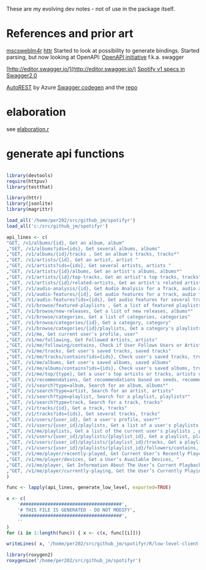 

These are my evolving dev notes - not of use in the package itself.

# References and prior art

[mscsweblm4r](https://github.com/philferriere/mscsweblm4r)
[httr](https://www.r-pkg.org/pkg/httr)
Started to look at possibility to generate bindings. Started parsing, but now looking at OpenAPI:
[OpenAPI initiative](https://www.openapis.org) f.k.a. swagger

[http://editor.swagger.io/](http://editor.swagger.io/)
[Spotify v1 specs in Swagger2.0](https://github.com/APIs-guru/openapi-directory/blob/master/APIs/spotify.com/v1/swagger.yaml)

[AutoREST](https://github.com/Azure/autorest) by Azure
[Swagger codegen](https://swagger.io/swagger-codegen/) and the [repo](https://github.com/swagger-api/swagger-codegen)

# elaboration

see [elaboration.r](../vignettes/elaboration.R)

# generate api functions

```r

library(devtools)
require(httpuv)
library(testthat)

library(httr)
library(jsonlite)
library(magrittr)

load_all('/home/per202/src/github_jm/spotifyr')
load_all('c:/src/github_jm/spotifyr')

api_lines <- c(
"GET, /v1/albums/{id}, Get an album, album"
,"GET, /v1/albums?ids={ids}, Get several albums, albums"
,"GET, /v1/albums/{id}/tracks , Get an album's tracks, tracks*"
,"GET, /v1/artists/{id}, Get an artist, artist "
,"GET, /v1/artists?ids={ids}, Get several artists, artists "
,"GET, /v1/artists/{id}/albums, Get an artist's albums, albums*"
,"GET, /v1/artists/{id}/top-tracks, Get an artist's top tracks, tracks"
,"GET, /v1/artists/{id}/related-artists, Get an artist's related artists, artists "
,"GET, /v1/audio-analysis/{id}, Get Audio Analysis for a Track, audio analysis object"
,"GET, /v1/audio-features/{id}, Get audio features for a track, audio features"
,"GET, /v1/audio-features?ids={ids}, Get audio features for several tracks, audio features"
,"GET, /v1/browse/featured-playlists , Get a list of featured playlists , playlists"
,"GET, /v1/browse/new-releases, Get a list of new releases, albums*"
,"GET, /v1/browse/categories, Get a list of categories, categories"
,"GET, /v1/browse/categories/{id}, Get a category, category"
,"GET, /v1/browse/categories/{id}/playlists, Get a category's playlists, playlists*"
,"GET, /v1/me, Get current user's profile, user"
,"GET, /v1/me/following, Get Followed Artists, artists"
,"GET, /v1/me/following/contains, Check if User Follows Users or Artists, true/false"
,"GET, /v1/me/tracks, Get user's saved tracks, saved tracks"
,"GET, /v1/me/tracks/contains?ids={ids}, Check user's saved tracks, true/false"
,"GET, /v1/me/albums, Get user's saved albums, saved albums"
,"GET, /v1/me/albums/contains?ids={ids}, Check user's saved albums, true/false"
,"GET, /v1/me/top/{type}, Get a user's top artists or tracks, artists or tracks"
,"GET, /v1/recommendations, Get recommendations based on seeds, recommendations object"
,"GET, /v1/search?type=album, Search for an album, albums*"
,"GET, /v1/search?type=artist, Search for an artist, artists"
,"GET, /v1/search?type=playlist, Search for a playlist, playlists*"
,"GET, /v1/search?type=track, Search for a track, tracks"
,"GET, /v1/tracks/{id}, Get a track, tracks"
,"GET, /v1/tracks?ids={ids}, Get several tracks, tracks"
,"GET, /v1/users/{user_id}, Get a user's profile, user*"
,"GET, /v1/users/{user_id}/playlists, Get a list of a user's playlists, playlists*"
,"GET, /v1/me/playlists, Get a list of the current user's playlists , playlists*"
,"GET, /v1/users/{user_id}/playlists/{playlist_id}, Get a playlist, playlist"
,"GET, /v1/users/{user_id}/playlists/{playlist_id}/tracks, Get a playlist's tracks, tracks"
,"GET, /v1/users/{user_id}/playlists/{playlist_id}/followers/contains, Check if Users Follow a Playlist, true/false"
,"GET, /v1/me/player/recently-played, Get Current User’s Recently Played Tracks, play history object"
,"GET, /v1/me/player/devices, Get a User’s Available Devices, "
,"GET, /v1/me/player, Get Information About The User’s Current Playback, "
,"GET, /v1/me/player/currently-playing, Get the User’s Currently Playing Track, "
)

func <- lapply(api_lines, generate_low_level, exported=TRUE)

x <- c(
    '#####################################',
    '# THIS FILE IS GENERATED - DO NOT MODIFY',
    '#####################################',
    ''
)
for (i in 1:length(func)) { x <- c(x, func[[i]])}

writeLines( x, '/home/per202/src/github_jm/spotifyr/R/low-level-client-generated.r')
```

```r
library(roxygen2)
roxygenize('/home/per202/src/github_jm/spotifyr')
```


